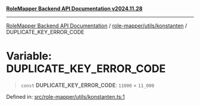 [**RoleMapper Backend API Documentation v2024.11.28**](../../../../README.md)

***

[RoleMapper Backend API Documentation](../../../../modules.md) / [role-mapper/utils/konstanten](../README.md) / DUPLICATE\_KEY\_ERROR\_CODE

# Variable: DUPLICATE\_KEY\_ERROR\_CODE

> `const` **DUPLICATE\_KEY\_ERROR\_CODE**: `11000` = `11_000`

Defined in: [src/role-mapper/utils/konstanten.ts:1](https://github.com/FlowCraft-AG/RoleMapper/blob/64577d705cc4c579b4cd41d48895a5fa1f3b9249/backend/src/role-mapper/utils/konstanten.ts#L1)
